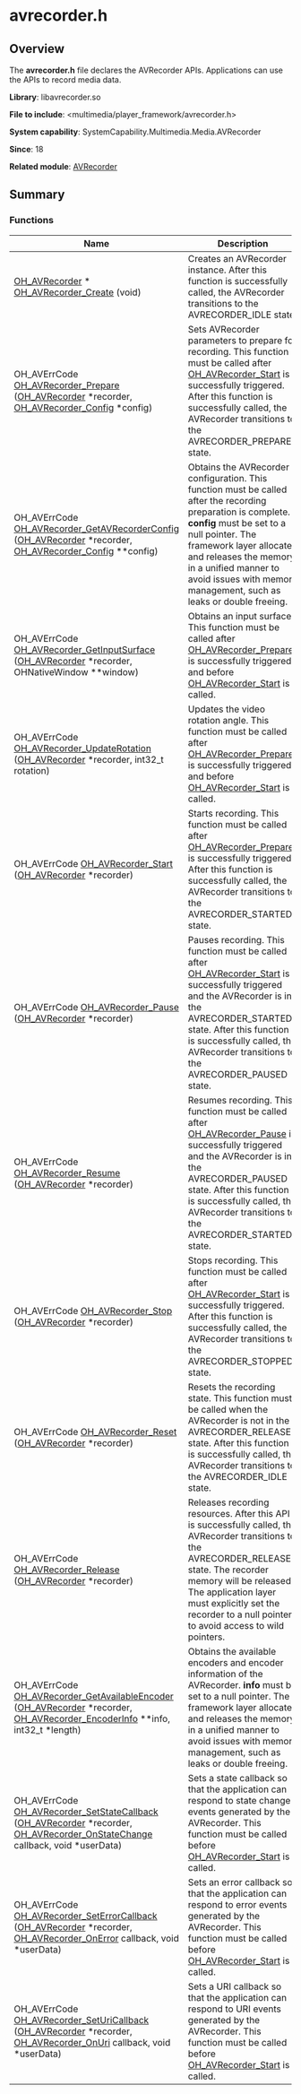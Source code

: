 # avrecorder.h


## Overview

The **avrecorder.h** file declares the AVRecorder APIs. Applications can use the APIs to record media data.

**Library**: libavrecorder.so

**File to include**: &lt;multimedia/player_framework/avrecorder.h&gt;

**System capability**: SystemCapability.Multimedia.Media.AVRecorder

**Since**: 18

**Related module**: [AVRecorder](_a_v_recorder.md)


## Summary


### Functions

| Name| Description| 
| -------- | -------- |
| [OH_AVRecorder](_a_v_recorder.md#oh_avrecorder) \* [OH_AVRecorder_Create](_a_v_recorder.md#oh_avrecorder_create) (void) | Creates an AVRecorder instance. After this function is successfully called, the AVRecorder transitions to the AVRECORDER_IDLE state.| 
| OH_AVErrCode [OH_AVRecorder_Prepare](_a_v_recorder.md#oh_avrecorder_prepare) ([OH_AVRecorder](_a_v_recorder.md#oh_avrecorder) \*recorder, [OH_AVRecorder_Config](_o_h___a_v_recorder___config.md) \*config) | Sets AVRecorder parameters to prepare for recording. This function must be called after [OH_AVRecorder_Start](_a_v_recorder.md#oh_avrecorder_start) is successfully triggered. After this function is successfully called, the AVRecorder transitions to the AVRECORDER_PREPARED state.| 
| OH_AVErrCode [OH_AVRecorder_GetAVRecorderConfig](_a_v_recorder.md#oh_avrecorder_getavrecorderconfig) ([OH_AVRecorder](_a_v_recorder.md#oh_avrecorder) \*recorder, [OH_AVRecorder_Config](_o_h___a_v_recorder___config.md) \*\*config) | Obtains the AVRecorder configuration. This function must be called after the recording preparation is complete. **config** must be set to a null pointer. The framework layer allocates and releases the memory in a unified manner to avoid issues with memory management, such as leaks or double freeing.| 
| OH_AVErrCode [OH_AVRecorder_GetInputSurface](_a_v_recorder.md#oh_avrecorder_getinputsurface) ([OH_AVRecorder](_a_v_recorder.md#oh_avrecorder) \*recorder, OHNativeWindow \*\*window) | Obtains an input surface. This function must be called after [OH_AVRecorder_Prepare](_a_v_recorder.md#oh_avrecorder_prepare) is successfully triggered and before [OH_AVRecorder_Start](_a_v_recorder.md#oh_avrecorder_start) is called.| 
| OH_AVErrCode [OH_AVRecorder_UpdateRotation](_a_v_recorder.md#oh_avrecorder_updaterotation) ([OH_AVRecorder](_a_v_recorder.md#oh_avrecorder) \*recorder, int32_t rotation) | Updates the video rotation angle. This function must be called after [OH_AVRecorder_Prepare](_a_v_recorder.md#oh_avrecorder_prepare) is successfully triggered and before [OH_AVRecorder_Start](_a_v_recorder.md#oh_avrecorder_start) is called.| 
| OH_AVErrCode [OH_AVRecorder_Start](_a_v_recorder.md#oh_avrecorder_start) ([OH_AVRecorder](_a_v_recorder.md#oh_avrecorder) \*recorder) | Starts recording. This function must be called after [OH_AVRecorder_Prepare](_a_v_recorder.md#oh_avrecorder_prepare) is successfully triggered. After this function is successfully called, the AVRecorder transitions to the AVRECORDER_STARTED state.| 
| OH_AVErrCode [OH_AVRecorder_Pause](_a_v_recorder.md#oh_avrecorder_pause) ([OH_AVRecorder](_a_v_recorder.md#oh_avrecorder) \*recorder) | Pauses recording. This function must be called after [OH_AVRecorder_Start](_a_v_recorder.md#oh_avrecorder_start) is successfully triggered and the AVRecorder is in the AVRECORDER_STARTED state. After this function is successfully called, the AVRecorder transitions to the AVRECORDER_PAUSED state.| 
| OH_AVErrCode [OH_AVRecorder_Resume](_a_v_recorder.md#oh_avrecorder_resume) ([OH_AVRecorder](_a_v_recorder.md#oh_avrecorder) \*recorder) | Resumes recording. This function must be called after [OH_AVRecorder_Pause](_a_v_recorder.md#oh_avrecorder_pause) is successfully triggered and the AVRecorder is in the AVRECORDER_PAUSED state. After this function is successfully called, the AVRecorder transitions to the AVRECORDER_STARTED state.| 
| OH_AVErrCode [OH_AVRecorder_Stop](_a_v_recorder.md#oh_avrecorder_stop) ([OH_AVRecorder](_a_v_recorder.md#oh_avrecorder) \*recorder) | Stops recording. This function must be called after [OH_AVRecorder_Start](_a_v_recorder.md#oh_avrecorder_start) is successfully triggered. After this function is successfully called, the AVRecorder transitions to the AVRECORDER_STOPPED state.| 
| OH_AVErrCode [OH_AVRecorder_Reset](_a_v_recorder.md#oh_avrecorder_reset) ([OH_AVRecorder](_a_v_recorder.md#oh_avrecorder) \*recorder) | Resets the recording state. This function must be called when the AVRecorder is not in the AVRECORDER_RELEASED state. After this function is successfully called, the AVRecorder transitions to the AVRECORDER_IDLE state.| 
| OH_AVErrCode [OH_AVRecorder_Release](_a_v_recorder.md#oh_avrecorder_release) ([OH_AVRecorder](_a_v_recorder.md#oh_avrecorder) \*recorder) | Releases recording resources. After this API is successfully called, the AVRecorder transitions to the AVRECORDER_RELEASED state. The recorder memory will be released. The application layer must explicitly set the recorder to a null pointer to avoid access to wild pointers.| 
| OH_AVErrCode [OH_AVRecorder_GetAvailableEncoder](_a_v_recorder.md#oh_avrecorder_getavailableencoder) ([OH_AVRecorder](_a_v_recorder.md#oh_avrecorder) \*recorder, [OH_AVRecorder_EncoderInfo](_o_h___a_v_recorder___encoder_info.md) \*\*info, int32_t \*length) | Obtains the available encoders and encoder information of the AVRecorder. **info** must be set to a null pointer. The framework layer allocates and releases the memory in a unified manner to avoid issues with memory management, such as leaks or double freeing.| 
| OH_AVErrCode [OH_AVRecorder_SetStateCallback](_a_v_recorder.md#oh_avrecorder_setstatecallback) ([OH_AVRecorder](_a_v_recorder.md#oh_avrecorder) \*recorder, [OH_AVRecorder_OnStateChange](_a_v_recorder.md#oh_avrecorder_onstatechange) callback, void \*userData) | Sets a state callback so that the application can respond to state change events generated by the AVRecorder. This function must be called before [OH_AVRecorder_Start](_a_v_recorder.md#oh_avrecorder_start) is called.| 
| OH_AVErrCode [OH_AVRecorder_SetErrorCallback](_a_v_recorder.md#oh_avrecorder_seterrorcallback) ([OH_AVRecorder](_a_v_recorder.md#oh_avrecorder) \*recorder, [OH_AVRecorder_OnError](_a_v_recorder.md#oh_avrecorder_onerror) callback, void \*userData) | Sets an error callback so that the application can respond to error events generated by the AVRecorder. This function must be called before [OH_AVRecorder_Start](_a_v_recorder.md#oh_avrecorder_start) is called.| 
| OH_AVErrCode [OH_AVRecorder_SetUriCallback](_a_v_recorder.md#oh_avrecorder_seturicallback) ([OH_AVRecorder](_a_v_recorder.md#oh_avrecorder) \*recorder, [OH_AVRecorder_OnUri](_a_v_recorder.md#oh_avrecorder_onuri) callback, void \*userData) | Sets a URI callback so that the application can respond to URI events generated by the AVRecorder. This function must be called before [OH_AVRecorder_Start](_a_v_recorder.md#oh_avrecorder_start) is called.| 
